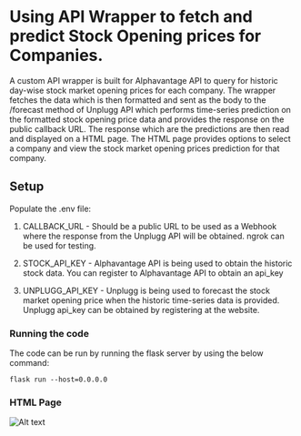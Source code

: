 # Using API Wrapper to fetch and predict Stock Opening prices for Companies.

A custom API wrapper is built for Alphavantage API to query for historic day-wise stock market opening prices for each company. The wrapper fetches the data which is then formatted and sent as the body to the /forecast method of Unplugg API which performs time-series prediction on the formatted stock opening price data and provides the response on the public callback URL. The response which are the predictions are then read and displayed on a HTML page. The HTML page provides options to select a company and view the stock market opening prices prediction for that company.

## Setup

Populate the .env file:

1. CALLBACK_URL -  Should be a public URL to be used as a Webhook where the response from the Unplugg API will be obtained. ngrok can be used for testing. 

2. STOCK_API_KEY - Alphavantage API is being used to obtain the historic stock data. You can register to Alphavantage API to obtain an api_key

3. UNPLUGG_API_KEY - Unplugg is being used to forecast the stock market opening price when the historic time-series data is provided. Unplugg api_key can be obtained by registering at the website. 

### Running the code

The code can be run by running the flask server by using the below command:

```flask run --host=0.0.0.0```

### HTML Page

![Alt text](/homepage.png?raw=true "HTML Page")

